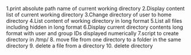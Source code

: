 1.print absolute path name of current working directory
2.Display content list of current working directory
3.Change directory of user to home directory
4.List content of working directory in long format
5.List all files including hidden in long format
6.Display current directory contents long format with user and group IDs displayed numerically
7.script to create directory in /tmp/
8. move file from one directory to a folder in the same directory
9. delete a file from a directory
10. delete directory
